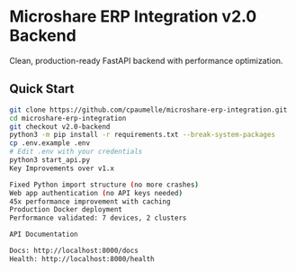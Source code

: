 # Microshare ERP Integration v2.0 Backend

Clean, production-ready FastAPI backend with performance optimization.

## Quick Start
```bash
git clone https://github.com/cpaumelle/microshare-erp-integration.git
cd microshare-erp-integration  
git checkout v2.0-backend
python3 -m pip install -r requirements.txt --break-system-packages
cp .env.example .env
# Edit .env with your credentials
python3 start_api.py
Key Improvements over v1.x

Fixed Python import structure (no more crashes)
Web app authentication (no API keys needed)
45x performance improvement with caching
Production Docker deployment
Performance validated: 7 devices, 2 clusters

API Documentation

Docs: http://localhost:8000/docs
Health: http://localhost:8000/health
